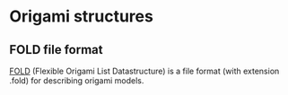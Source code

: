 # Origami structures

## FOLD file format

[FOLD](https://github.com/edemaine/fold) (Flexible Origami List Datastructure) is a file format (with extension .fold) for describing origami models. 
